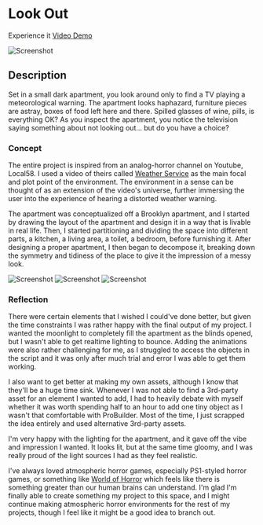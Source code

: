 # Look Out

Experience it
[Video Demo](https://www.youtube.com/watch?v=90szrUyOUY4)

![Screenshot](https://www.imgur.com/TzWM0LF.png)

## Description

Set in a small dark apartment, you look around only to find a TV playing a meteorological warning. The apartment looks haphazard, furniture pieces are astray, boxes of food left here and there. Spilled glasses of wine, pills, is everything OK? As you inspect the apartment, you notice the television saying something about not looking out... but do you have a choice?

### Concept 

The entire project is inspired from an analog-horror channel on Youtube, Local58. I used a video of theirs called [Weather Service](https://www.youtube.com/watch?v=M75VLQuFPrY) as the main focal and plot point of the environment. The environment in a sense can be thought of as an extension of the video's universe, further immersing the user into the experience of hearing a distorted weather warning.

The apartment was conceptualized off a Brooklyn apartment, and I started by drawing the layout of the apartment and design it in a way that is livable in real life. Then, I started partitioning and dividing the space into different parts, a kitchen, a living area, a toilet, a bedroom, before furnishing it. After designing a proper apartment, I then began to decompose it, breaking down the symmetry and tidiness of the place to give it the impression of a messy look.

![Screenshot](https://www.imgur.com/rnuaGR7.png)
![Screenshot](https://www.imgur.com/zOerVDD.png)
![Screenshot](https://www.imgur.com/osnSwsL.png)


### Reflection

There were certain elements that I wished I could've done better, but given the time constraints I was rather happy with the final output of my project. I wanted the moonlight to completely fill the apartment as the blinds opened, but I wasn't able to get realtime lighting to bounce. Adding the animations were also rather challenging for me, as I struggled to access the objects in the script and it was only after much trial and error I was able to get them working. 

I also want to get better at making my own assets, although I know that they'll be a huge time sink. Whenever I was not able to find a 3rd-party asset for an element I wanted to add, I had to heavily debate with myself whether it was worth spending half to an hour to add one tiny object as I wasn't that comfortable with ProBuilder. Most of the time, I just scrapped the idea entirely and used alternative 3rd-party assets.

I'm very happy with the lighting for the apartment, and it gave off the vibe and impression I wanted. It looks lit, but at the same time gloomy, and I was really proud of the light sources I had as they feel realistic. 

I've always loved atmospheric horror games, especially PS1-styled horror games, or something like [World of Horror](https://store.steampowered.com/app/913740/WORLD_OF_HORROR/) which feels like there is something greater than our human brains can understand. I'm glad I'm finally able to create something my project to this space, and I might continue making atmospheric horror environments for the rest of my projects, though I feel like it might be a good idea to branch out.


